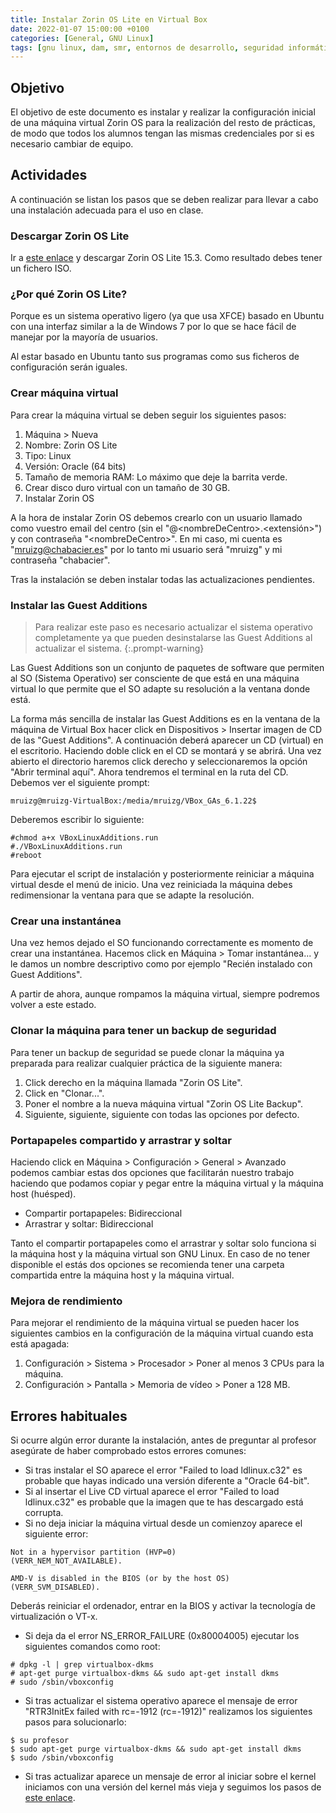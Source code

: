 ```yaml
---
title: Instalar Zorin OS Lite en Virtual Box
date: 2022-01-07 15:00:00 +0100
categories: [General, GNU Linux]
tags: [gnu linux, dam, smr, entornos de desarrollo, seguridad informática, servicios en red, redes locales, virtual box, zorin, ubuntu, tutorial]
---
```




## Objetivo

El objetivo de este documento es instalar y realizar la configuración inicial de una máquina virtual Zorin OS para la realización del resto de prácticas, de modo que todos los alumnos tengan las mismas credenciales por si es necesario cambiar de equipo.

## Actividades

A continuación se listan los pasos que se deben realizar para llevar a cabo una instalación adecuada para el uso en clase.

### Descargar Zorin OS Lite

Ir a [este enlace](https://zorin.com/os/download/) y descargar Zorin OS Lite 15.3. Como resultado debes tener un fichero ISO.

### ¿Por qué Zorin OS Lite?

Porque es un sistema operativo ligero (ya que usa XFCE) basado en Ubuntu con una interfaz similar a la de Windows 7 por lo que se hace fácil de manejar por la mayoría de usuarios.

Al estar basado en Ubuntu tanto sus programas como sus ficheros de configuración serán iguales.

### Crear máquina virtual

Para crear la máquina virtual se deben seguir los siguientes pasos:

1. Máquina > Nueva
2. Nombre: Zorin OS Lite
3. Tipo: Linux
4. Versión: Oracle (64 bits)
5. Tamaño de memoria RAM: Lo máximo que deje la barrita verde.
6. Crear disco duro virtual con un tamaño de 30 GB.
4. Instalar Zorin OS

A la hora de instalar Zorin OS debemos crearlo con un usuario llamado como vuestro email del centro (sin el "@\<nombreDeCentro\>.\<extensión\>") y con contraseña "\<nombreDeCentro\>". En mi caso, mi cuenta es "mruizg@chabacier.es" por lo tanto mi usuario será "mruizg" y mi contraseña "chabacier".

Tras la instalación se deben instalar todas las actualizaciones pendientes.

### Instalar las Guest Additions

> Para realizar este paso es necesario actualizar el sistema operativo completamente ya que pueden desinstalarse las Guest Additions al actualizar el sistema.
{:.prompt-warning}

Las Guest Additions son un conjunto de paquetes de software que permiten al SO (Sistema Operativo) ser consciente de que está en una máquina virtual lo que permite que el SO adapte su resolución a la ventana donde está.

La forma más sencilla de instalar las Guest Additions es en la ventana de la máquina de Virtual Box hacer click en Dispositivos > Insertar imagen de CD de las "Guest Additions". A continuación deberá aparecer un CD (virtual) en el escritorio. Haciendo doble click en el CD se montará y se abrirá.
Una vez abierto el directorio haremos click derecho y seleccionaremos la opción "Abrir terminal aquí". Ahora tendremos el terminal en la ruta del CD. Debemos ver el siguiente prompt:

```console
mruizg@mruizg-VirtualBox:/media/mruizg/VBox_GAs_6.1.22$
```

Deberemos escribir lo siguiente:

```console
#chmod a+x VBoxLinuxAdditions.run
#./VBoxLinuxAdditions.run
#reboot
```

Para ejecutar el script de instalación y posteriormente reiniciar a máquina virtual desde el menú de inicio. Una vez reiniciada la máquina debes redimensionar la ventana para que se adapte la resolución.

### Crear una instantánea

Una vez hemos dejado el SO funcionando correctamente es momento de crear una instantánea. Hacemos click en Máquina > Tomar instantánea... y le damos un nombre descriptivo como por ejemplo "Recién instalado con Guest Additions".

A partir de ahora, aunque rompamos la máquina virtual, siempre podremos volver a este estado.

### Clonar la máquina para tener un backup de seguridad

Para tener un backup de seguridad se puede clonar la máquina ya preparada para realizar cualquier práctica de la siguiente manera:

1. Click derecho en la máquina llamada "Zorin OS Lite".
2. Click en "Clonar...".
3. Poner el nombre a la nueva máquina virtual "Zorin OS Lite Backup".
4. Siguiente, siguiente, siguiente con todas las opciones por defecto.

### Portapapeles compartido y arrastrar y soltar

Haciendo click en Máquina > Configuración > General > Avanzado podemos cambiar estas dos opciones que facilitarán nuestro trabajo haciendo que podamos copiar y pegar entre la máquina virtual y la máquina host (huésped).

- Compartir portapapeles: Bidireccional
- Arrastrar y soltar: Bidireccional

Tanto el compartir portapapeles como el arrastrar y soltar solo funciona si la máquina host y la máquina virtual son GNU Linux. En caso de no tener disponible el estás dos opciones se recomienda tener una carpeta compartida entre la máquina host y la máquina virtual.

### Mejora de rendimiento

Para mejorar el rendimiento de la máquina virtual se pueden hacer los siguientes cambios en la configuración de la máquina virtual cuando esta está apagada:

1. Configuración > Sistema > Procesador > Poner al menos 3 CPUs para la máquina.
2. Configuración > Pantalla > Memoria de vídeo > Poner a 128 MB.
 
## Errores habituales

Si ocurre algún error durante la instalación, antes de preguntar al profesor asegúrate de haber comprobado estos errores comunes:

- Si tras instalar el SO aparece el error "Failed to load ldlinux.c32" es probable que hayas indicado una versión diferente a "Oracle 64-bit".
- Si al insertar el Live CD virtual aparece el error "Failed to load ldlinux.c32" es probable que la imagen que te has descargado está corrupta.
- Si no deja iniciar la máquina virtual desde un comienzoy aparece el siguiente error:

```plaintext
Not in a hypervisor partition (HVP=0)
(VERR_NEM_NOT_AVAILABLE).

AMD-V is disabled in the BIOS (or by the host OS)
(VERR_SVM_DISABLED).
```

Deberás reiniciar el ordenador, entrar en la BIOS y activar la tecnología de virtualización o VT-x.

- Si deja da el error NS_ERROR_FAILURE (0x80004005) ejecutar los siguientes comandos como root:

```console
# dpkg -l | grep virtualbox-dkms
# apt-get purge virtualbox-dkms && sudo apt-get install dkms
# sudo /sbin/vboxconfig
```

- Si tras actualizar el sistema operativo aparece el mensaje de error "RTR3InitEx failed with rc=-1912 (rc=-1912)" realizamos los siguientes pasos para solucionarlo:

```console
$ su profesor
$ sudo apt-get purge virtualbox-dkms && sudo apt-get install dkms
$ sudo /sbin/vboxconfig
```

- Si tras actualizar aparece un mensaje de error al iniciar sobre el kernel iniciamos con una versión del kernel más vieja y seguimos los pasos de [este enlace](https://forum.zorin.com/t/how-to-set-an-older-kernel-to-default-boot/10600).